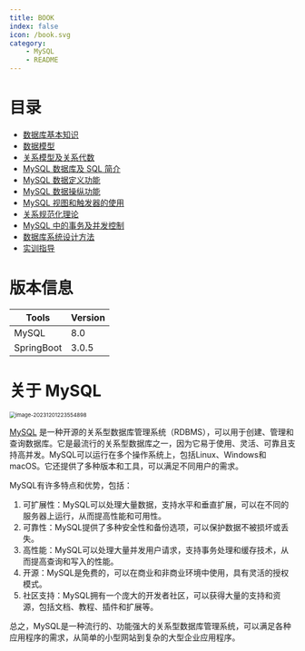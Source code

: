```yaml
---
title: BOOK
index: false
icon: /book.svg
category:
    - MySQL
    - README
---
```



# 目录

- [数据库基本知识](mysql01.md)
- [数据模型](mysql02.md)
- [关系模型及关系代数](mysql03.md)
- [MySQL 数据库及 SQL 简介](mysql04.md)
- [MySQL 数据定义功能](mysql05.md)
- [MySQL 数据操纵功能](mysql06.md)
- [MySQL 视图和触发器的使用](mysql07.md)
- [关系规范化理论](mysql08.md)
- [MySQL 中的事务及并发控制](mysql09.md)
- [数据库系统设计方法](mysql10.md)
- [实训指导](mysql11.md)

# 版本信息

| Tools      | Version |
|------------|---------|
| MySQL      | 8.0     |
| SpringBoot | 3.0.5   |

# 关于 MySQL

<img src="https://jz-cbq-1311841992.cos.ap-beijing.myqcloud.com/images/image-20231201223554898.png" alt="image-20231201223554898" style="zoom:67%;" />

[MySQL](https://www.mysql.com/cn/)
是一种开源的关系型数据库管理系统（RDBMS），可以用于创建、管理和查询数据库。它是最流行的关系型数据库之一，因为它易于使用、灵活、可靠且支持高并发。MySQL可以运行在多个操作系统上，包括Linux、Windows和macOS。它还提供了多种版本和工具，可以满足不同用户的需求。

MySQL有许多特点和优势，包括：

1. 可扩展性：MySQL可以处理大量数据，支持水平和垂直扩展，可以在不同的服务器上运行，从而提高性能和可用性。
2. 可靠性：MySQL提供了多种安全性和备份选项，可以保护数据不被损坏或丢失。
3. 高性能：MySQL可以处理大量并发用户请求，支持事务处理和缓存技术，从而提高查询和写入的性能。
4. 开源：MySQL是免费的，可以在商业和非商业环境中使用，具有灵活的授权模式。
5. 社区支持：MySQL拥有一个庞大的开发者社区，可以获得大量的支持和资源，包括文档、教程、插件和扩展等。

总之，MySQL是一种流行的、功能强大的关系型数据库管理系统，可以满足各种应用程序的需求，从简单的小型网站到复杂的大型企业应用程序。

